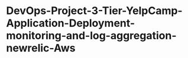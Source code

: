 # DevOps-Project-3-Tier-YelpCamp-Application-Deployment-monitoring-and-log-aggregation-newrelic-Aws
